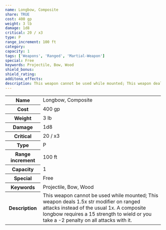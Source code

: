 ```yaml
---
name: Longbow, Composite
share: TRUE
cost: 400 gp
weight: 3 lb
damage: 1d8
critical: 20 / x3
type: P
range_increment: 100 ft
category: 
capacity: 1
tags: ['Weapons', 'Ranged', 'Martial-Weapon']
special: Free
keywords: Projectile, Bow, Wood
shield_bonus: 
shield_rating: 
additona_effects: 
description: This weapon cannot be used while mounted; This weapon deals 1.5x str modifier on ranged attacks instead of the usual 1x. A composite longbow requires a 15 strength to wield or you take a -2 penalty on all attacks with it.
---
```

<p><span style="overflow-x: auto;"><table><tbody><tr><th>Name</th><td>Longbow, Composite</td></tr><tr><th>Cost</th><td>400 gp</td></tr><tr><th>Weight</th><td>3 lb</td></tr><tr><th>Damage</th><td>1d8</td></tr><tr><th>Critical</th><td>20 / x3</td></tr><tr><th>Type</th><td>P</td></tr><tr><th>Range increment</th><td>100 ft</td></tr><tr><th>Capacity</th><td>1</td></tr><tr><th>Special</th><td>Free</td></tr><tr><th>Keywords</th><td>Projectile, Bow, Wood</td></tr><tr><th>Description</th><td>This weapon cannot be used while mounted; This weapon deals 1.5x str modifier on ranged attacks instead of the usual 1x. A composite longbow requires a 15 strength to wield or you take a -2 penalty on all attacks with it.</td></tr></tbody></table></span></p>